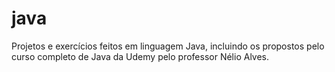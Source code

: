 # java
 
Projetos e exercícios feitos em linguagem Java, incluindo os propostos pelo curso completo de Java da Udemy pelo professor Nélio Alves. 
